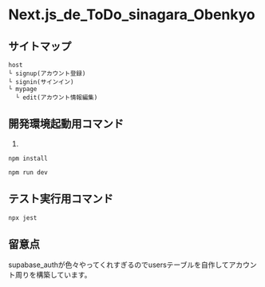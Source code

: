 # Next.js_de_ToDo_sinagara_Obenkyo
## サイトマップ
```
host  
└ signup(アカウント登録)
└ signin(サインイン)
└ mypage 
  └ edit(アカウント情報編集)
```

## 開発環境起動用コマンド
1. 
```
npm install
```
```
npm run dev
```

## テスト実行用コマンド
```
npx jest
```

## 留意点
supabase_authが色々やってくれすぎるのでusersテーブルを自作してアカウント周りを構築しています。
